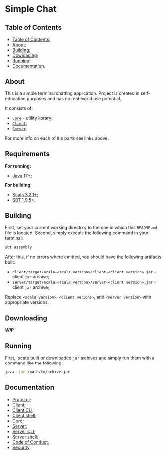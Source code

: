 # Simple Chat

## Table of Contents

- [Table of Contents](#table-of-contents);
- [About](#about);
- [Building](#building);
- [Dowloading](#downloading);
- [Running](#running);
- [Documentation](#documentation).

## About

This is a simple terminal chatting application.
Project is created in self-education purposes and has no real-world use potential.

It consists of:

- [`Core`](./core/README.md) - utility library;
- [`Client`](./client/README.md);
- [`Server`](./server/README.md).

For more info on each of it's parts see links above.

## Requirements

**For running:**

- [Java 17+](https://www.oracle.com/java/technologies/javase/jdk17-archive-downloads.html);

**For building:**

- [Scala 3.3.1+](https://www.scala-lang.org/download/3.3.1.html);
- [SBT 1.9.5+](https://www.scala-sbt.org/download.html).

## Building

First, set your current working directory to the one in which this `README.md` file is located.
Second, simply execute the following command in your terminal:

```bash
sbt assembly
```

After this, if no errors where emitted, you should have the following artifacts built:

- `client/target/scala-<scala version>/client-<client version>.jar` - client `jar` archive;
- `server/target/scala-<scala version>/server-<client version>.jar` - client `jar` archive;

Replace `<scala version>`, `<client verions>`, and `<server version>` with appropriate versions.

## Downloading

***WIP***

## Running

First, locate built or downloaded `jar` archives and simply run them with a command like the following:

```bash
java -jar /path/to/achive.jar
```

## Documentation

- [Protocol](./docs/protocol.md);
- [Client](./client/README.md);
- [Client CLI](./client/docs/cli.md);
- [Client shell](./client/docs/shell.md);
- [Core](./core/README.md);
- [Server](./server/README.md);
- [Server CLI](./server/docs/cli.md);
- [Server shell](./server/docs/shell.md);
- [Code of Conduct](./docs/CODE_OF_CONDUCT.md);
- [Security](./docs/SECURITY.md).
